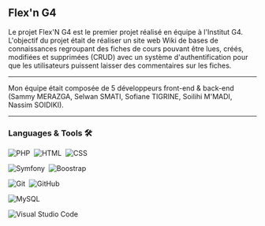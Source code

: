 ## Flex'n G4 ##

Le projet Flex'N G4 est le premier projet réalisé en équipe à l'Institut G4. L'objectif du projet était de réaliser un site web Wiki de bases de connaissances regroupant des fiches de cours pouvant être lues, créés, modifiées et supprimées (CRUD) avec un système d'authentification pour que les utilisateurs puissent laisser des commentaires sur les fiches.

  ---

Mon équipe était composée de 5 développeurs front-end & back-end (Sammy MERAZGA, Selwan SMATI, Sofiane TIGRINE, Soilihi M'MADI, Nassim SOIDIKI).

  ---
  
### Languages & Tools 🛠

![PHP](https://img.shields.io/badge/-php-05122A?style=flat&logo=php)&nbsp;
![HTML](https://img.shields.io/badge/-html5-05122A?style=flat&logo=html5)&nbsp;
![CSS](https://img.shields.io/badge/-css3-05122A?style=flat&logo=css3)&nbsp;

![Symfony](https://img.shields.io/badge/-symfony-05122A?style=flat&logo=symfony)&nbsp;
![Boostrap](https://img.shields.io/badge/-bootstrap-05122A?style=flat&logo=bootstrap)&nbsp;

![Git](https://img.shields.io/badge/-Git-05122A?style=flat&logo=git)&nbsp;
![GitHub](https://img.shields.io/badge/-GitHub-05122A?style=flat&logo=github)&nbsp;

![MySQL](https://img.shields.io/badge/-MySQL-05122A?style=flat&logo=mysql&logoColor=white)&nbsp;

![Visual Studio Code](https://img.shields.io/badge/-Visual%20Studio%20Code-05122A?style=flat&logo=visual-studio-code&logoColor=007ACC)&nbsp;
